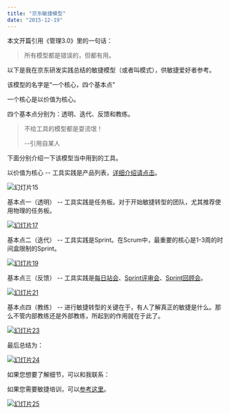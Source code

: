 ```yaml
---
title: "京东敏捷模型"
date: "2015-12-19"
---
```


本文开篇引用《管理3.0》里的一句话：

> 所有模型都是错误的，但都有用。

以下是我在京东研发实践总结的敏捷模型（或者叫模式），供敏捷爱好者参考。

该模型的名字是“一个核心，四个基本点”

一个核心是以价值为核心。

四个基本点分别为：透明、迭代、反馈和教练。

> 不给工具的模型都是耍流氓！
> 
> \--引用自某人

下面分别介绍一下该模型当中用到的工具。

以价值为核心 -- 工具实践是产品列表，[详细介绍请点击](http://bobjiang.com/agile-coach/product_backlog_user_story.html)。

![幻灯片15](http://bobjiang.com/wp-content/uploads/2015/12/幻灯片15-300x225.png)

基本点一（透明） -- 工具实践是任务板。对于开始敏捷转型的团队，尤其推荐使用物理的任务板。

[![幻灯片17](http://bobjiang.com/wp-content/uploads/2015/12/幻灯片17-300x225.png)](http://bobjiang.com/wp-content/uploads/2015/12/幻灯片17.png)

基本点二（迭代） -- 工具实践是Sprint。在Scrum中，最重要的核心是1-3周的时间盒限制的Sprint。

[![幻灯片19](http://bobjiang.com/wp-content/uploads/2015/12/幻灯片19-300x225.png)](http://bobjiang.com/wp-content/uploads/2015/12/幻灯片19.png)

基本点三（反馈） -- 工具实践是[每日站会](http://bobjiang.com/scrum/scrum-introduction/scrum_meeting.html)、[Sprint评审会](http://bobjiang.com/scrum/scrum-introduction/scrum_meeting.html)、[Sprint回顾会](http://bobjiang.com/scrum/scrum-introduction/scrum_meeting.html)。

[![幻灯片21](http://bobjiang.com/wp-content/uploads/2015/12/幻灯片21-300x225.png)](http://bobjiang.com/wp-content/uploads/2015/12/幻灯片21.png)

基本点四（教练） -- 进行敏捷转型的关键在于，有人了解真正的敏捷是什么。那么不管内部教练还是外部教练，所起到的作用就在于此了。

[![幻灯片23](http://bobjiang.com/wp-content/uploads/2015/12/幻灯片23-300x225.png)](http://bobjiang.com/wp-content/uploads/2015/12/幻灯片23.png)

最后总结为：

[![幻灯片24](http://bobjiang.com/wp-content/uploads/2015/12/幻灯片24-300x225.png)](http://bobjiang.com/wp-content/uploads/2015/12/幻灯片24.png)

如果您想要了解细节，可以和我联系：

如果您需要敏捷培训，可以[参考这里](http://bobjiang.com/trainings)。

[![幻灯片25](http://bobjiang.com/wp-content/uploads/2015/12/幻灯片25.png)](http://bobjiang.com/wp-content/uploads/2015/12/幻灯片25.png)
